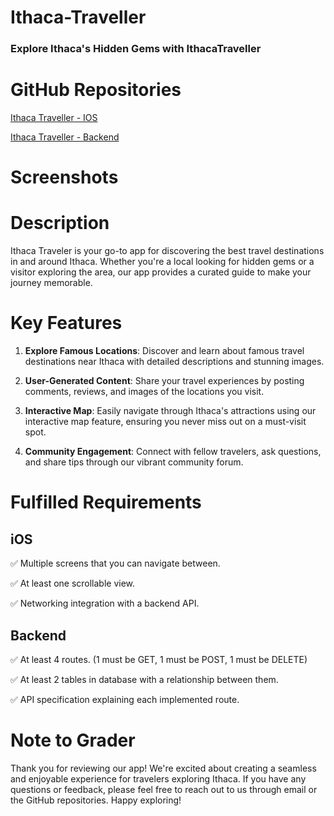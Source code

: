 # Ithaca-Traveller
### Explore Ithaca's Hidden Gems with IthacaTraveller

# GitHub Repositories
[Ithaca Traveller - IOS](https://github.com/HackGroup1/IthacaTraveller-IOS)

[Ithaca Traveller - Backend](https://github.com/HackGroup1/IthacaTraveller-API)

# Screenshots

# Description
Ithaca Traveler is your go-to app for discovering the best travel destinations in and around Ithaca. Whether you're a local looking for hidden gems or a visitor exploring the area, our app provides a curated guide to make your journey memorable.

# Key Features
1. **Explore Famous Locations**: Discover and learn about famous travel destinations near Ithaca with detailed descriptions and stunning images.

2. **User-Generated Content**: Share your travel experiences by posting comments, reviews, and images of the locations you visit.

3. **Interactive Map**: Easily navigate through Ithaca's attractions using our interactive map feature, ensuring you never miss out on a must-visit spot.

4. **Community Engagement**: Connect with fellow travelers, ask questions, and share tips through our vibrant community forum.

# Fulfilled Requirements
## iOS
✅ Multiple screens that you can navigate between.

✅ At least one scrollable view.

✅ Networking integration with a backend API.

## Backend
✅ At least 4 routes. (1 must be GET, 1 must be POST, 1 must be DELETE)

✅ At least 2 tables in database with a relationship between them.

✅ API specification explaining each implemented route.


# Note to Grader
Thank you for reviewing our app! We're excited about creating a seamless and enjoyable experience for travelers exploring Ithaca. If you have any questions or feedback, please feel free to reach out to us through email or the GitHub repositories. Happy exploring!
